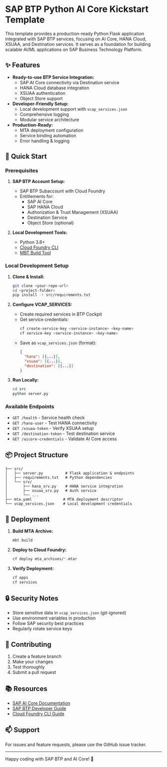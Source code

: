 # SAP BTP Python AI Core Kickstart Template

This template provides a production-ready Python Flask application integrated with SAP BTP services, focusing on AI Core, HANA Cloud, XSUAA, and Destination services. It serves as a foundation for building scalable AI/ML applications on SAP Business Technology Platform.

## ✨ Features

- **Ready-to-use BTP Service Integration:**
  - SAP AI Core connectivity via Destination service
  - HANA Cloud database integration
  - XSUAA authentication
  - Object Store support
- **Developer-Friendly Setup:**
  - Local development support with `vcap_services.json`
  - Comprehensive logging
  - Modular service architecture
- **Production-Ready:**
  - MTA deployment configuration
  - Service binding automation
  - Error handling & logging

## 🚀 Quick Start

### Prerequisites

1. **SAP BTP Account Setup:**
   - SAP BTP Subaccount with Cloud Foundry
   - Entitlements for:
     - SAP AI Core
     - SAP HANA Cloud
     - Authorization & Trust Management (XSUAA)
     - Destination Service
     - Object Store (optional)

2. **Local Development Tools:**
   - Python 3.8+
   - [Cloud Foundry CLI](https://docs.cloudfoundry.org/cf-cli/install-go-cli.html)
   - [MBT Build Tool](https://sap.github.io/cloud-mta-build-tool/)

### Local Development Setup

1. **Clone & Install:**
   ```bash
   git clone <your-repo-url>
   cd <project-folder>
   pip install -r src/requirements.txt
   ```

2. **Configure VCAP_SERVICES:**
   - Create required services in BTP Cockpit
   - Get service credentials:
     ```bash
     cf create-service-key <service-instance> <key-name>
     cf service-key <service-instance> <key-name>
     ```
   - Save as `vcap_services.json` (format):
     ```json
     {
       "hana": [{...}],
       "xsuaa": [{...}],
       "destination": [{...}]
     }
     ```

3. **Run Locally:**
   ```bash
   cd src
   python server.py
   ```

### Available Endpoints

- `GET /health` - Service health check
- `GET /hana-user` - Test HANA connectivity
- `GET /xsuaa-token` - Verify XSUAA setup
- `GET /destination-token` - Test destination service
- `GET /aicore-credentials` - Validate AI Core access

## 📦 Project Structure

```
├── src/
│   ├── server.py          # Flask application & endpoints
│   ├── requirements.txt   # Python dependencies
│   └── srv/
│       ├── hana_srv.py    # HANA service integration
│       ├── xsuaa_srv.py   # Auth service
│       └── ...
├── mta.yaml              # MTA deployment descriptor
└── vcap_services.json    # Local development credentials
```

## 🚢 Deployment

1. **Build MTA Archive:**
   ```bash
   mbt build
   ```

2. **Deploy to Cloud Foundry:**
   ```bash
   cf deploy mta_archives/*.mtar
   ```

3. **Verify Deployment:**
   ```bash
   cf apps
   cf services
   ```

## 🔒 Security Notes

- Store sensitive data in `vcap_services.json` (git-ignored)
- Use environment variables in production
- Follow SAP security best practices
- Regularly rotate service keys

## 🤝 Contributing

1. Create a feature branch
2. Make your changes
3. Test thoroughly
4. Submit a pull request

## 📚 Resources

- [SAP AI Core Documentation](https://help.sap.com/docs/AI_CORE)
- [SAP BTP Developer Guide](https://help.sap.com/docs/btp)
- [Cloud Foundry CLI Guide](https://docs.cloudfoundry.org/cf-cli/)

## 📫 Support

For issues and feature requests, please use the GitHub issue tracker.

---

Happy coding with SAP BTP and AI Core! 🚀
